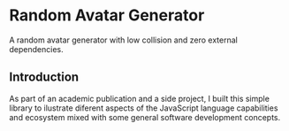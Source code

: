 # Random Avatar Generator
A random avatar generator with low collision and zero external dependencies.

## Introduction

As part of an academic publication and a side project, I built this simple library to ilustrate diferent aspects of the JavaScript language capabilities and ecosystem mixed with some general software development concepts. 
